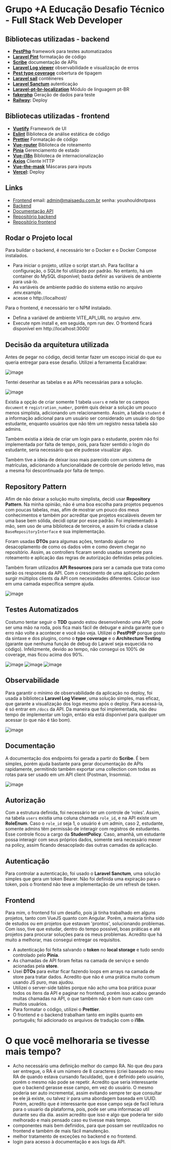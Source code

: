 
# Grupo +A Educação Desafio Técnico - Full Stack Web Developer

## Bibliotecas utilizadas - backend
- **[PestPhp](https://pestphp.com/)** framework para testes automatizados
- **[Laravel Pint](https://laravel.com/docs/11.x/pint)** formatação de código
- **[Scribe](https://scribe.knuckles.wtf/)** documentação de APIs
- **[Laravel Log viewer](https://log-viewer.opcodes.io/)** observabilidade e visualização de erros
- **[Pest type coverage](https://pestphp.com/docs/type-coverage)** cobertura de tipagem
- **[Laravel sail](https://laravel.com/docs/11.x/sail)** contêineres
- **[Laravel Sanctum](https://laravel.com/docs/11.x/sanctum)** autenticação
- **[Laravel-pt-br-localization](https://github.com/lucascudo/laravel-pt-BR-localization)** Módulo de linguagem pt-BR
- **[fakerphp](https://fakerphp.org/)** Geração de dados para teste
- **[Railway](https://railway.app/):** Deploy

## Bibliotecas utilizadas - frontend
- **[Vuetify](https://vuetifyjs.com/)** Framework de UI
- **[Eslint](https://eslint.org/)** Biblioteca de análise estática de código
- **[Prettier](https://prettier.io/)** Formatação de código
- **[Vue-router](https://router.vuejs.org/)** Biblioteca de roteamento
- **[Pinia](https://pinia.vuejs.org/)** Gerenciamento de estado
- **[Vue-i18n](https://vue-i18n.intlify.dev/)** Biblioteca de internacionalização
- **[Axios](https://axios-http.com/)** Cliente HTTP
- **[Vue-the-mask](https://vuejs-tips.github.io/vue-the-mask/)** Máscaras para inputs
- **[Vercel](https://vercel.com/):** Deploy

## Links
- [Frontend](https://challenge-full-stack-web-vuejs.vercel.app/) email: admin@maisaedu.com.br senha: youshouldnotpass
- [Backend](https://challenge-full-stack-web-laravel-production-1f95.up.railway.app/)
- [Documentação API](https://challenge-full-stack-web-laravel-production-1f95.up.railway.app/docs)
- [Repositório backend](https://github.com/souzaWill/challenge-full-stack-web-laravel)
- [Repositório frontend](https://github.com/souzaWill/challenge-full-stack-web-vuejs)

## Rodar o Projeto local

Para buildar o backend, é necessário ter o Docker e o Docker Compose instalados.

- Para iniciar o projeto, utilize o script start.sh. Para facilitar a configuração, o SQLite foi utilizado por padrão. No entanto, há um container do MySQL disponível; basta definir as variáveis de ambiente para usá-lo.
- As variáveis de ambiente padrão do sistema estão no arquivo .env.example.
- acesse o http://localhost/

Para o frontend, é necessário ter o NPM instalado.
- Defina a variável de ambiente VITE_API_URL no arquivo .env.
- Execute npm install e, em seguida, npm run dev. O frontend ficará disponível em http://localhost:3000/


## Decisão da arquitetura utilizada
Antes de pegar no código, decidi tentar fazer um escopo inicial do que eu queria entregar para esse desafio. Utilizei a ferramenta Excalidraw:

![image](https://github.com/user-attachments/assets/de177eb8-ad6e-45fa-aefe-d6ffcf70e4a8)

Tentei desenhar as tabelas e as APIs necessárias para a solução.

![image](https://github.com/user-attachments/assets/da8fbc48-0825-4c5a-9d6d-f6c6b8433123)

Existia a opção de criar somente 1 tabela `users` e nela ter os campos `document` e `registration_number`, porém quis deixar a solução um pouco menos simplista, adicionando um relacionamento. Assim, a tabela `student` é a informação adicional para um usuário ser considerado um usuário do tipo estudante, enquanto usuários que não têm um registro nessa tabela são admins.

Também existia a ideia de criar um login para o estudante, porém não foi implementada por falta de tempo, pois, para fazer sentido o login do estudante, seria necessário que ele pudesse visualizar algo.

Também tive a ideia de deixar isso mais parecido com um sistema de matrículas, adicionando a funcionalidade de controle de período letivo, mas a mesma foi descontinuada por falta de tempo.

## Repository Pattern
Afim de não deixar a solução muito simplista, decidi usar **Repository Pattern**. Na minha opinião, não é uma boa escolha para projetos pequenos com poucas tabelas, mas, afim de mostrar um pouco dos meus conhecimentos e também por acreditar que projetos escaláveis devem ter uma base bem sólida, decidi optar por esse padrão. Foi implementado à mão, sem uso de uma biblioteca de terceiros, e assim foi criada a classe `BaseRepositoryInterface` e sua implementação.

Foram usadas **DTOs** para algumas ações, tentando ajudar no desacoplamento de como os dados vêm e como devem chegar no repositório. Assim, as controllers ficaram sendo usadas somente para roteamento e aplicação das regras de autorização definidas pelas policies.

Também foram utilizados **API Resources** para ser a camada que trata como serão os responses da API. Com o crescimento de uma aplicação podem surgir múltiplos clients da API com necessidades diferentes. Colocar isso em uma camada específica sempre ajuda.

![image](https://github.com/user-attachments/assets/9f624217-b7fd-432b-abae-5046d02446d3)

## Testes Automatizados
Costumo tentar seguir o **TDD** quando estou desenvolvendo uma API; pode ser uma mão na roda, pois fica mais fácil de debugar e ainda garante que o erro não volte a acontecer e você não veja. Utilizei o **PestPHP** porque gosto da sintaxe e dos plugins, como o **type coverage** e o **Architecture Testing** (garante que nenhuma função de debug do Laravel seja esquecida no código). Infelizmente, devido ao tempo, não consegui os 100% de coverage, mas ficou acima dos 90%.

![image](https://github.com/user-attachments/assets/c16f8cf1-2f5d-408d-a963-7c4e78e2a786)
![image](https://github.com/user-attachments/assets/fe08aa6e-54eb-4d9b-9943-b2b9a90e4f46)
![image](https://github.com/user-attachments/assets/486f69b8-d7ff-481e-ae50-18e716f67ec9)

## Observabilidade
Para garantir o mínimo de observabilidade da aplicação no deploy, foi usada a biblioteca **Laravel Log Viewer**, uma solução simples, mas eficaz, que garante a visualização dos logs mesmo após o deploy. Para acessá-la, é só entrar em `/docs` da API. Da maneira que foi implementada, não deu tempo de implementar um login, então ela está disponível para qualquer um acessar (o que não é tão bom).

![image](https://github.com/user-attachments/assets/919b1f42-ed06-4df3-8625-d8ad0bdad532)

## Documentação
A documentação dos endpoints foi gerada a partir do **Scribe**. É bem simples, porém ajuda bastante para gerar documentação de APIs rapidamente, permitindo também exportar uma collection com todas as rotas para ser usado em um API client (Postman, Insomnia).

![image](https://github.com/user-attachments/assets/2a39f244-ccec-4a39-927c-c21fa9bc158f)

## Autorização
Com a estrutura definida, foi necessário ter um controle de 'roles'. Assim, na tabela `users` existia uma coluna chamada `role_id`, e na API existe um **RoleEnum**. Caso o `role_id` seja 1, o usuário é um admin, caso 2, estudante, somente admins têm permissão de interagir com registros de estudantes. Esse controle ficou a cargo da **StudentPolicy**. Caso, amanhã, um estudante possa interagir com seus próprios dados, somente será necessário mexer na policy, assim ficando desacoplado das outras camadas da aplicação.

## Autenticação
Para controlar a autenticação, foi usado o **Laravel Sanctum**, uma solução simples que gera um token Bearer. Não foi definida uma expiração para o token, pois o frontend não teve a implementação de um refresh de token.

## Frontend
Para mim, o frontend foi um desafio, pois já tinha trabalhado em alguns projetos, tanto com VueJS quanto com Angular. Porém, a maioria tinha sido de estudos ou em projetos que estavam 'prontos', solucionando problemas. Com isso, tive que estudar, dentro do tempo possível, boas práticas e até projetos para procurar soluções para os meus problemas. Acredito que há muito a melhorar, mas consegui entregar os requisitos.

* A autenticação foi feita salvando o **token** no **local storage** e tudo sendo controlado pelo **Pinia**.
* As chamadas de API foram feitas na camada de serviço e sendo acionadas pela **store**.
* Usei **DTOs** para evitar ficar fazendo loops em arrays na camada de store para tratar dados. Acredito que não é uma prática muito comum usando JS puro, mas ajudou.
* Utilizei o server-side tables porque não acho uma boa prática puxar todos os itens da API e paginar no frontend, porém isso acabou gerando muitas chamadas na API, o que também não é bom num caso com muitos usuários.
* Para formatar o código, utilizei o **Prettier**.
* O frontend e o backend trabalham tanto em inglês quanto em português; foi adicionado os arquivos de tradução com o **i18n**.

# O que você melhoraria se tivesse mais tempo?
* Acho necessário uma definição melhor do campo RA. No que deu para ser entregue, o RA é um número de 8 caracteres (criei baseado no meu RA de quando estava cursando faculdade), que é definido pelo usuário, porém o mesmo não pode se repetir. Acredito que seria interessante que o backend gerasse esse campo, em vez do usuário. O mesmo poderia ser auto incremental, assim evitando sempre ter que consultar se ele já existe, ou talvez ir para uma abordagem baseada em UUID. Porém, acredito que é interessante que esse campo seja de facil leitura para o usuario da plataforma, pois, pode ser uma informacao util durante seu dia dia. assim acredito que isso e algo que poderia ter sido melhorado e mais pensado caso eu tivesse mais tempo.
* componentes mais bem definidos, para que possam ser reutilizados no frontend e também de mais fácil manutenção.
* melhor tratamento de exceções no backend e no frontend.
* login para acesso à documentação e aos logs da API.